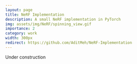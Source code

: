 ```yaml
---
layout: page
title: NeRF Implementation
description: A small NeRF implementation in PyTorch
img: assets/img/NeRF/spinning_view.gif
importance: 2
category: work
width: 300px
redirect: https://github.com/AditMeh/NeRF-Implementation
---
```


Under construction
